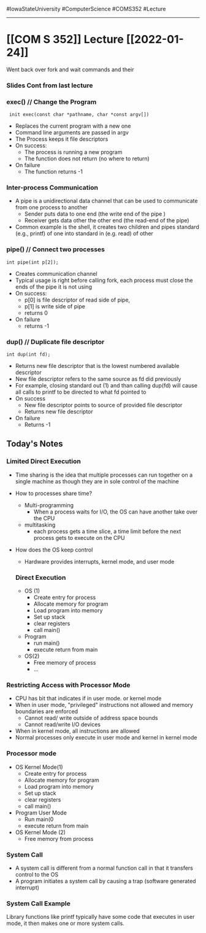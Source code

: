 #IowaStateUniversity
#ComputerScience
#COMS352
#Lecture

---

# [[COM S 352]] Lecture [[2022-01-24]]

Went back over fork and wait commands and their 

### Slides Cont from last lecture

### exec() // Change the Program  

``` init exec(const char *pathname, char *const argv[])```

- Replaces the current program with a new one 
- Command line arguments are passed in argv
- The Process keeps it file descriptors 
- On success:
	- The process is running a new program
	- The function does not return (no where to return)
- On failure 
	- The function returns -1 

	
### Inter-process Communication 

- A pipe is a unidirectional data channel that can be used to communicate from one process to another 
	- Sender puts data to one end (the write end of the pipe )
	- Receiver gets data other the other end (the read-end of the pipe)
-  Common example is the shell, it creates two children and pipes standard (e.g., printf) of one into standard in (e.g. read) of other 

### pipe() // Connect two processes 

```int pipe(int p[2]);```

- Creates communication channel 
- Typical usage is right before calling fork, each process must close the ends of the pipe it is not using 
- On success:
	- p[0] is file descriptor of read side of pipe, 
	- p[1] is write side of pipe 
	- returns 0
- On failure 
	- returns -1 

### dup() // Duplicate file descriptor

```int dup(int fd);```

- Returns new file descriptor that is the lowest numbered available descriptor
- New file descriptor refers to the same source as fd did previously 
- For example, closing standard out (1) and than calling dup(fd) will cause all calls to printf to be directed to what fd pointed to 
- On success 
	- New file descriptor points to source of provided file descriptor
	- Returns new file descriptor 
- On failure 
	- Returns -1 

## Today's Notes 

### Limited Direct Execution 

- Time sharing is the idea that multiple processes can run together on a single machine as though they  are in sole control of the machine 
- How to processes share time? 
	- Multi-programming
		- When a process waits for I/O, the OS can have another take over the CPU
	- multitasking 
		- each process gets a time slice, a time limit before the next process gets to execute on the CPU 
- How does the OS keep control 
	- Hardware provides interrupts, kernel mode, and user mode

  ### Direct Execution 

  - OS (1)
	  - Create entry for process
	  - Allocate memory for program
	  - Load program into memory
	  - Set up stack 
	  - clear registers
	  - call main()
  - Program
	  - run main()
	  - execute return from main
  - OS(2)
	  - Free memory of process
	  - ...

### Restricting Access with Processor Mode

- CPU has bit that indicates if in user mode. or kernel mode 
- When in user mode, "privileged" instructions not allowed and memory boundaries are enforced 
	- Cannot read/ write outside of address space bounds 
	- Cannot read/write I/O devices
- When in kernel mode, all instructions are allowed 
- Normal processes only execute in user mode and kernel in kernel mode

### Processor mode 

- OS  Kernel Mode(1)
	- Create entry for process
	- Allocate memory for program
	- Load program into memory
	- Set up stack 
	- clear registers
	- call main()
-  Program User Mode
	- Run main(0
	- execute return from main
- OS Kernel Mode (2)
	- Free memory from process 

### System Call

- A system call is different from a normal function call in that it transfers control to the OS 
- A program initiates a system call by causing a trap (software generated interrupt)


### System Call Example 

Library functions like printf typically have some code that executes in user mode, it then makes one or more system calls. 